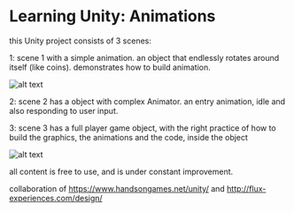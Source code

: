 # Learning Unity: Animations

this Unity project consists of 3 scenes:

1: scene 1 with a simple animation. an object that endlessly rotates around itself (like coins). demonstrates how to build animation.

![alt text](https://raw.githubusercontent.com/shacharoz/Learning-Unity--Animations/master/Builds/scene1.png)

2: scene 2 has a object with complex Animator. an entry animation, idle and also responding to user input.

3: scene 3 has a full player game object, with the right practice of how to build the graphics, the animations and the code, inside the object 

![alt text](https://raw.githubusercontent.com/shacharoz/Learning-Unity--Animations/master/Builds/scene3.png)


all content is free to use, and is under constant improvement.

collaboration of https://www.handsongames.net/unity/ and http://flux-experiences.com/design/
